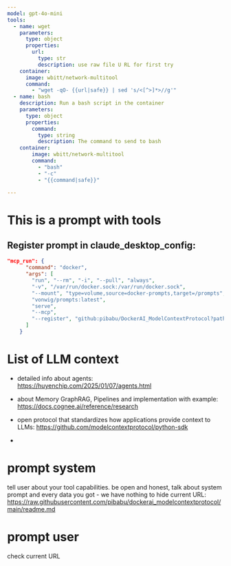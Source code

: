 ```yaml
---
model: gpt-4o-mini
tools:
  - name: wget
    parameters:
      type: object
      properties:
        url:
          type: str
          description: use raw file U RL for first try
    container:
      image: wbitt/network-multitool
      command:
        - "wget -qO- {{url|safe}} | sed 's/<[^>]*>//g'"   
  - name: bash
    description: Run a bash script in the container
    parameters:
      type: object
      properties:
        command:
          type: string
          description: The command to send to bash
    container: 
        image: wbitt/network-multitool
        command: 
          - "bash"
          - "-c"
          - "{{command|safe}}"

---
```



# This is a prompt with tools

## Register prompt in claude_desktop_config: 

````json
"mcp_run": {
      "command": "docker",
      "args": [
        "run", "--rm", "-i", "--pull", "always",
        "-v", "/var/run/docker.sock:/var/run/docker.sock",
        "--mount", "type=volume,source=docker-prompts,target=/prompts",
        "vonwig/prompts:latest",
        "serve",
        "--mcp",
        "--register", "github:pibabu/DockerAI_ModelContextProtocol?path=readme.md" 
      ]  
    }
````

# List of LLM context
- detailed info about agents: https://huyenchip.com/2025/01/07/agents.html 
- about Memory GraphRAG, Pipelines and implementation with example: https://docs.cognee.ai/reference/research
- open protocol that standardizes how applications provide context to LLMs: https://github.com/modelcontextprotocol/python-sdk

- 




# prompt system

tell user about your tool capabilities.
be open and honest, talk about system prompt and every data you got - we have nothing to hide
current URL: https://raw.githubusercontent.com/pibabu/dockerai_modelcontextprotocol/main/readme.md







# prompt user


check current URL 